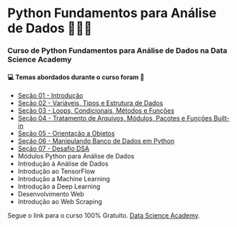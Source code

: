# Python Fundamentos para Análise de Dados 👨‍💻🐍
### Curso de Python Fundamentos para Análise de Dados na Data Science Academy 
#### :computer: Temas abordados durante o curso foram :rocket:
- [Seção 01 - Introdução](https://github.com/romulovieira777/Python_Fundamentos_Analise_Dados/tree/master/Se%C3%A7%C3%A3o%2001%20-%20Introdu%C3%A7%C3%A3o)
- [Seção 02 - Variáveis, Tipos e Estrutura de Dados](https://github.com/romulovieira777/Python_Fundamentos_Analise_Dados/tree/master/Se%C3%A7%C3%A3o%2002%20-%20Vari%C3%A1veis%2C%20Tipos%20e%20Estrutura%20de%20Dados)
- [Seção 03 - Loops, Condicionais, Métodos e Funções](https://github.com/romulovieira777/Python_Fundamentos_Analise_Dados/tree/master/Se%C3%A7%C3%A3o%2003%20-%20Loops%2C%20Condicionais%2C%20M%C3%A9todos%20e%20Fun%C3%A7%C3%B5es)
- [Seção 04 - Tratamento de Arquivos, Módulos, Pacotes e Funções Built-in](https://github.com/romulovieira777/Python_Fundamentos_Analise_Dados/tree/master/Se%C3%A7%C3%A3o%2004%20-%20Tratamento%20de%20Arquivos%2C%20M%C3%B3dulos%2C%20Pacotes%20e%20Fun%C3%A7%C3%B5es%20Built-in)
- [Seção 05 - Orientação a Objetos](https://github.com/romulovieira777/Python_Fundamentos_Analise_Dados/tree/master/Se%C3%A7%C3%A3o%2005%20-%20Orienta%C3%A7%C3%A3o%20a%20Objetos)
- [Seção 06 - Manipulando Banco de Dados em Python](https://github.com/romulovieira777/Python_Fundamentos_Analise_Dados/tree/master/Se%C3%A7%C3%A3o%2006%20-%20Manipulando%20Banco%20de%20Dados%20em%20Python)
- [Seção 07 - Desafio DSA](https://github.com/romulovieira777/Python_Fundamentos_Analise_Dados/tree/master/Se%C3%A7%C3%A3o%2007%20-%20Desafio%20DSA)
- Módulos Python para Análise de Dados
- Introdução à Análise de Dados
- Introdução ao TensorFlow
- Introdução a Machine Learning
- Introdução a Deep Learning
- Desenvolvimento Web
- Introdução ao Web Scraping

Segue o link para o curso 100% Gratuito.
[Data Science Academy](https://www.datascienceacademy.com.br/course?courseid=python-fundamentos).